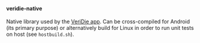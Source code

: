 #### veridie-native

Native library used by the [VeriDie app](https://github.com/DanglingPointer/veridie-app). Can be cross-compiled for Android (its primary purpose) or alternatively build for Linux in order to run unit tests on host (see `hostbuild.sh`).
